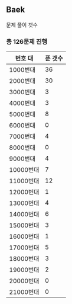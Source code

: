 ## Baek

문제 풀이 갯수

### 총 126문제 진행

번호 대 | 푼 갯수
--------- | -------
1000번대 | 36
2000번대 | 30
3000번대 | 3
4000번대 | 3
5000번대 | 8
6000번대 | 0
7000번대 | 4
8000번대 | 0
9000번대 | 4
10000번대 | 7
11000번대 | 12
12000번대 | 1
13000번대 | 4
14000번대 | 6
15000번대 | 3
16000번대 | 1
17000번대 | 5
18000번대 | 3
19000번대 | 2
20000번대 | 0
21000번대 | 0
